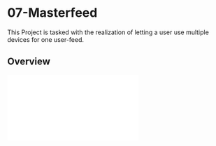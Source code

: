 # 07-Masterfeed

This Project is tasked with the realization of letting a user use multiple devices for one user-feed.

## Overview

![Report](report/IasReport_Gruppe10_Multidevice.pdf)

